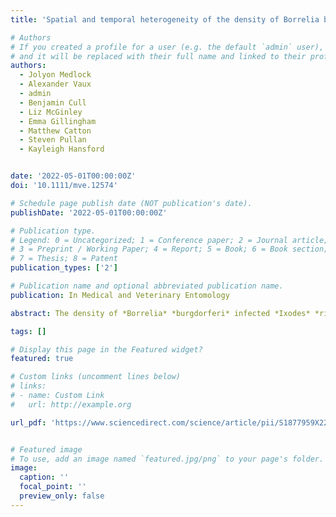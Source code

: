 ```yaml
---
title: 'Spatial and temporal heterogeneity of the density of Borrelia burgdorferi ‐infected Ixodes ricinus ticks across a landscape: A 5‐year study in southern England'

# Authors
# If you created a profile for a user (e.g. the default `admin` user), write the username (folder name) here
# and it will be replaced with their full name and linked to their profile.
authors:
  - Jolyon Medlock
  - Alexander Vaux
  - admin
  - Benjamin Cull
  - Liz McGinley
  - Emma Gillingham
  - Matthew Catton
  - Steven Pullan
  - Kayleigh Hansford


date: '2022-05-01T00:00:00Z'
doi: '10.1111/mve.12574'

# Schedule page publish date (NOT publication's date).
publishDate: '2022-05-01T00:00:00Z'

# Publication type.
# Legend: 0 = Uncategorized; 1 = Conference paper; 2 = Journal article;
# 3 = Preprint / Working Paper; 4 = Report; 5 = Book; 6 = Book section;
# 7 = Thesis; 8 = Patent
publication_types: ['2']

# Publication name and optional abbreviated publication name.
publication: In Medical and Veterinary Entomology

abstract: The density of *Borrelia* *burgdorferi* infected *Ixodes* *ricinus* nymphs (DIN) was investigated for five years across a Lyme disease-endemic landscape in southern England. The density of nymphs (DON), nymph infection prevalence (NIP), and DIN varied across five different natural habitats, with the highest DIN in woodland edge and high biodiversity woodlands. DIN was significantly lower in scrub grassland compared to the woodland edge, with low DON and no evidence of infection in ticks in non-scrub grassland. Over the five years, DON, NIP and DIN were comparable within habitats, except for one year, with NIP varying three-fold and DIN significantly lower. *Borrelia* *garinii* was most common, with bird-associated *Borrelia* (*B*. *garinii/valaisiana*) accounting for three quarter of all typed sequences. *Borrelia* *burgdorferi* sensu stricto was more common than *B*. *afzelii*. *Borrelia* *afzelii* was more common in scrub grassland than woodland and absent in some years. The possible impact of scrub on grazed grassland, management of ecotonal woodland margins with public access, and the possible role of birds/gamebirds impacting NIP are discussed. Mean NIP was 7.6%, highlighting the potential risk posed by *B*. *burgdorferi* in this endemic area. There is a need for continued research to understand its complex ecology and identify strategies for minimizing risk to public health, through habitat/game management and public awareness. 

tags: []

# Display this page in the Featured widget?
featured: true

# Custom links (uncomment lines below)
# links:
# - name: Custom Link
#   url: http://example.org

url_pdf: 'https://www.sciencedirect.com/science/article/pii/S1877959X2200070X'


# Featured image
# To use, add an image named `featured.jpg/png` to your page's folder.
image:
  caption: ''
  focal_point: ''
  preview_only: false
---
```

